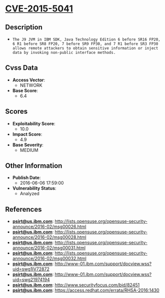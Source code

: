 
# [CVE-2015-5041](http://lists.opensuse.org/opensuse-security-announce/2016-02/msg00026.html)

## Description

- `The J9 JVM in IBM SDK, Java Technology Edition 6 before SR16 FP20, 6 R1 before SR8 FP20, 7 before SR9 FP30, and 7 R1 before SR3 FP30 allows remote attackers to obtain sensitive information or inject data by invoking non-public interface methods.`

## Cvss Data

- **Access Vector**:
  - NETWORK
- **Base Score**:
  - 6.4

## Scores

- **Exploitability Score**:
  - 10.0
- **Impact Score**:
  - 4.9
- **Base Severity**:
  - MEDIUM

## Other Information

- **Publish Date**:
  - 2016-06-06 17:59:00
- **Vulnerability Status**:
  - Analyzed

## References

- **psirt@us.ibm.com**: http://lists.opensuse.org/opensuse-security-announce/2016-02/msg00026.html
- **psirt@us.ibm.com**: http://lists.opensuse.org/opensuse-security-announce/2016-02/msg00028.html
- **psirt@us.ibm.com**: http://lists.opensuse.org/opensuse-security-announce/2016-02/msg00031.html
- **psirt@us.ibm.com**: http://lists.opensuse.org/opensuse-security-announce/2016-02/msg00032.html
- **psirt@us.ibm.com**: http://www-01.ibm.com/support/docview.wss?uid=swg1IV72872
- **psirt@us.ibm.com**: http://www-01.ibm.com/support/docview.wss?uid=swg21974194
- **psirt@us.ibm.com**: http://www.securityfocus.com/bid/82451
- **psirt@us.ibm.com**: https://access.redhat.com/errata/RHSA-2016:1430
